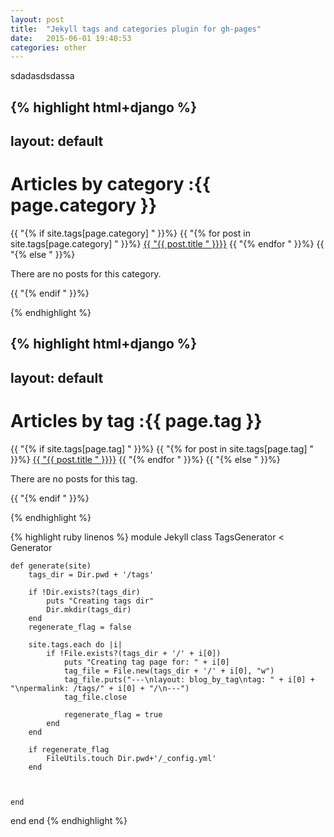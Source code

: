 ```yaml
---
layout: post
title:  "Jekyll tags and categories plugin for gh-pages"
date:   2015-06-01 19:40:53
categories: other
---
```

sdadasdsdassa

{% highlight html+django %}
---
layout: default
---

<h1>Articles by category :{{ page.category }}</h1>
<div>
    {{ "{% if site.tags[page.category] " }}%}
        {{ "{% for post in site.tags[page.category] " }}%}
            <a href="{{ "{{ post.url " }}}}/">{{ "{{ post.title " }}}}</a>
        {{ "{% endfor " }}%}
    {{ "{% else " }}%}
        <p>There are no posts for this category.</p>
    {{ "{% endif " }}%}
</div>

{% endhighlight %}

{% highlight html+django %}
---
layout: default
---

<h1>Articles by tag :{{ page.tag }}</h1>
<div>
   {{ "{% if site.tags[page.tag] " }}%}
        {{ "{% for post in site.tags[page.tag] " }}%}
            <a href={{ "{{ post.url " }}}}/>{{ "{{ post.title " }}}}</a>
        {{ "{% endfor " }}%}
    {{ "{% else " }}%}
        <p>There are no posts for this tag.</p>
    {{ "{% endif " }}%}
</div>

{% endhighlight %}

{% highlight ruby linenos %}
module Jekyll
  class TagsGenerator < Generator

    def generate(site)
        tags_dir = Dir.pwd + '/tags'

        if !Dir.exists?(tags_dir)
            puts "Creating tags dir"
            Dir.mkdir(tags_dir)
        end
        regenerate_flag = false

        site.tags.each do |i|
            if !File.exists?(tags_dir + '/' + i[0])
                puts "Creating tag page for: " + i[0] 
                tag_file = File.new(tags_dir + '/' + i[0], "w")
                tag_file.puts("---\nlayout: blog_by_tag\ntag: " + i[0] + "\npermalink: /tags/" + i[0] + "/\n---")
                tag_file.close

                regenerate_flag = true
            end
        end

        if regenerate_flag   
            FileUtils.touch Dir.pwd+'/_config.yml'
        end
  
         

    end
  end
end
{% endhighlight %}


